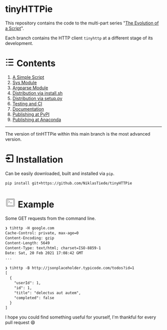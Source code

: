 # tinyHTTPie

This repository contains the code to the multi-part series "[The Evolution of a Script](https://the-coding-lab.com/posts/the-evolution-of-a-script/)".

Each branch contains the HTTP client `tinyhttp` at a different stage of its development.

<h1 id="contents" ><img src="docs/contents.png" width="30px"> Contents</h1>

1. [A Simple Script](https://github.com/NiklasTiede/tinyHTTPie/tree/1-Simple-Script)
2. [Sys Module](https://github.com/NiklasTiede/tinyHTTPie/tree/2-Sys-Module)
3. [Argparse Module](https://github.com/NiklasTiede/tinyHTTPie/tree/3-Argparse-Module)
4. [Distribution via install.sh](https://github.com/NiklasTiede/tinyHTTPie/tree/4-Distributing-by-Installscript)
5. [Distribution via setup.py](https://github.com/NiklasTiede/tinyHTTPie/tree/5-Distributing-by-Setup-File)
6. [Testing and CI](https://github.com/NiklasTiede/tinyHTTPie/tree/6-Testing-and-CI)
7. [Documentation](https://github.com/NiklasTiede/tinyHTTPie/tree/7-Documentation)
8. [Publishing at PyPI](https://github.com/NiklasTiede/tinyHTTPie/tree/8-Publishing-at-PyPI)
9. [Publishing at Anaconda](https://github.com/NiklasTiede/tinyHTTPie/tree/9-Publishing-at-Anaconda)

---

The version of tinHTTPie within this main branch is the most advanced version.

<h1 id="installation" ><img src="docs/installation.png" width="28px"#> Installation</h1>

Can be easily downloaded, built and installed via `pip`.

```
pip install git+https://github.com/NiklasTiede/tinyHTTPie
```

<h1 id="example" ><img src="docs/example.png" width="34px"#> Example</h1>

Some GET requests from the command line.

```console
❯ tihttp -H google.com
Cache-Control: private, max-age=0
Content-Encoding: gzip
Content-Length: 5649
Content-Type: text/html; charset=ISO-8859-1
Date: Sat, 20 Feb 2021 17:08:42 GMT
...

❯ tihttp -B http://jsonplaceholder.typicode.com/todos?id=1
[
  {
    "userId": 1,
    "id": 1,
    "title": "delectus aut autem",
    "completed": false
  }
]
```

I hope you could find something useful for yourself, I'm thankful for every pull request :smile:
